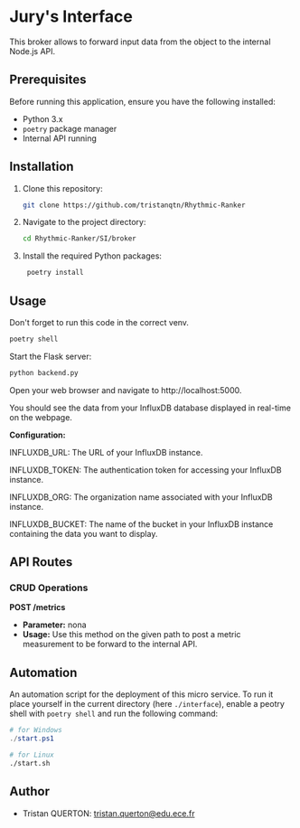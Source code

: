 # Jury's Interface

This broker allows to forward input data from the object to the internal Node.js API.

## Prerequisites

Before running this application, ensure you have the following installed:

- Python 3.x
- `poetry` package manager
- Internal API running

## Installation

1. Clone this repository:

   ```bash
   git clone https://github.com/tristanqtn/Rhythmic-Ranker
   ```

2. Navigate to the project directory:

   ```bash
   cd Rhythmic-Ranker/SI/broker
   ```

3. Install the required Python packages:

   ```bash
    poetry install
   ```

## Usage

Don't forget to run this code in the correct venv.

```bash
poetry shell
```

Start the Flask server:

```bash
python backend.py
```

Open your web browser and navigate to http://localhost:5000.

You should see the data from your InfluxDB database displayed in real-time on the webpage.

**Configuration:**

INFLUXDB_URL: The URL of your InfluxDB instance.

INFLUXDB_TOKEN: The authentication token for accessing your InfluxDB instance.

INFLUXDB_ORG: The organization name associated with your InfluxDB instance.

INFLUXDB_BUCKET: The name of the bucket in your InfluxDB instance containing the data you want to display.

## API Routes

### CRUD Operations

**POST /metrics**

- **Parameter:** nona
- **Usage:**
  Use this method on the given path to post a metric measurement to be forward to the internal API.

## Automation

An automation script for the deployment of this micro service. To run it place yourself in the current directory (here `./interface`), enable a peotry shell with `poetry shell` and run the following command:

```powershell
# for Windows
./start.ps1
```

```bash
# for Linux
./start.sh
```

## Author

- Tristan QUERTON: tristan.querton@edu.ece.fr
